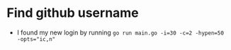 # Find github username

+ I found my new login by running `go run main.go -i=30 -c=2 -hypen=50 -opts="ic,n"`
